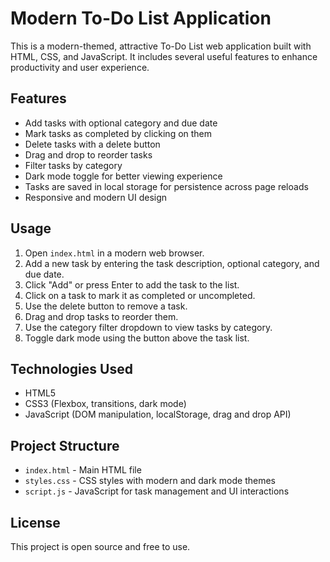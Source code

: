 # Modern To-Do List Application

This is a modern-themed, attractive To-Do List web application built with HTML, CSS, and JavaScript. It includes several useful features to enhance productivity and user experience.

## Features

- Add tasks with optional category and due date
- Mark tasks as completed by clicking on them
- Delete tasks with a delete button
- Drag and drop to reorder tasks
- Filter tasks by category
- Dark mode toggle for better viewing experience
- Tasks are saved in local storage for persistence across page reloads
- Responsive and modern UI design

## Usage

1. Open `index.html` in a modern web browser.
2. Add a new task by entering the task description, optional category, and due date.
3. Click "Add" or press Enter to add the task to the list.
4. Click on a task to mark it as completed or uncompleted.
5. Use the delete button to remove a task.
6. Drag and drop tasks to reorder them.
7. Use the category filter dropdown to view tasks by category.
8. Toggle dark mode using the button above the task list.

## Technologies Used

- HTML5
- CSS3 (Flexbox, transitions, dark mode)
- JavaScript (DOM manipulation, localStorage, drag and drop API)

## Project Structure

- `index.html` - Main HTML file
- `styles.css` - CSS styles with modern and dark mode themes
- `script.js` - JavaScript for task management and UI interactions

## License

This project is open source and free to use.
